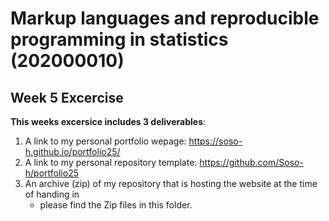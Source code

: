 # Markup languages and reproducible programming in statistics (202000010)

## Week 5 Excercise 

**This weeks excersice includes 3 deliverables**:

1. A link to my personal portfolio wepage: https://soso-h.github.io/portfolio25/
2. A link to my personal repository template: https://github.com/Soso-h/portfolio25
3. An archive (zip) of my repository that is hosting the website at the time of handing in
   - please find the Zip files in this folder.





